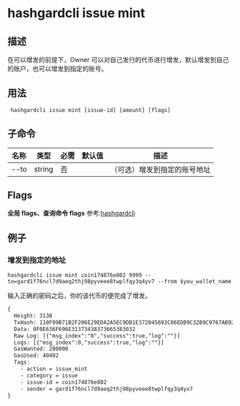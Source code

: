 # hashgardcli issue mint

## 描述
在可以增发的前提下，Owner 可以对自己发行的代币进行增发，默认增发到自己的账户，也可以增发到指定的账号。

## 用法
```shell
 hashgardcli issue mint [issue-id] [amount] [flags]
```
## 子命令
| 名称                | 类型     | 必需                 | 默认值                      | 描述                |
| -----------------  | -------------------------- | ----------------- | --------------- | ------------------ |
| --to                  | string | 否 || （可选）增发到指定的账号地址                   |

## Flags

**全局 flags、查询命令 flags** 参考:[hashgardcli](../README.md)

## 例子

### 增发到指定的地址
```shell
hashgardcli issue mint coin174876e802 9999 --to=gard1f76ncl7d9aeq2thj98pyveee8twplfqy3q4yv7 --from $you_wallet_name
```
输入正确的密码之后，你的该代币的便完成了增发。
```txt
{
  Height: 3138
  TxHash: 110F99B71B2F206E29EDA2A5EC9DB1E372045693C06EDB9C32B9C9767AB92F93
  Data: 0F0E636F696E31373438373665383032
  Raw Log: [{"msg_index":"0","success":true,"log":""}]
  Logs: [{"msg_index":0,"success":true,"log":""}]
  GasWanted: 200000
  GasUsed: 40402
  Tags:
    - action = issue_mint
    - category = issue
    - issue-id = coin174876e802
    - sender = gard1f76ncl7d9aeq2thj98pyveee8twplfqy3q4yv7
}
```
